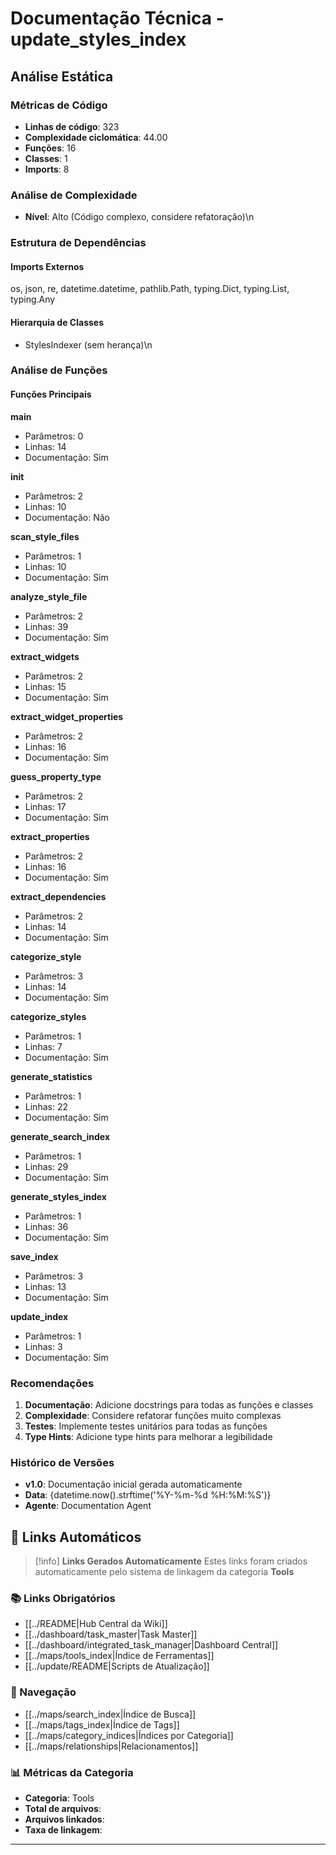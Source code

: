 # Documentação Técnica - update_styles_index

## Análise Estática

### Métricas de Código
- **Linhas de código**: 323
- **Complexidade ciclomática**: 44.00
- **Funções**: 16
- **Classes**: 1
- **Imports**: 8

### Análise de Complexidade
- **Nível**: Alto (Código complexo, considere refatoração)\n
### Estrutura de Dependências

#### Imports Externos
os, json, re, datetime.datetime, pathlib.Path, typing.Dict, typing.List, typing.Any

#### Hierarquia de Classes
- StylesIndexer (sem herança)\n
### Análise de Funções

#### Funções Principais
**main**
- Parâmetros: 0
- Linhas: 14
- Documentação: Sim

**__init__**
- Parâmetros: 2
- Linhas: 10
- Documentação: Não

**scan_style_files**
- Parâmetros: 1
- Linhas: 10
- Documentação: Sim

**analyze_style_file**
- Parâmetros: 2
- Linhas: 39
- Documentação: Sim

**extract_widgets**
- Parâmetros: 2
- Linhas: 15
- Documentação: Sim

**extract_widget_properties**
- Parâmetros: 2
- Linhas: 16
- Documentação: Sim

**guess_property_type**
- Parâmetros: 2
- Linhas: 17
- Documentação: Sim

**extract_properties**
- Parâmetros: 2
- Linhas: 16
- Documentação: Sim

**extract_dependencies**
- Parâmetros: 2
- Linhas: 14
- Documentação: Sim

**categorize_style**
- Parâmetros: 3
- Linhas: 14
- Documentação: Sim

**categorize_styles**
- Parâmetros: 1
- Linhas: 7
- Documentação: Sim

**generate_statistics**
- Parâmetros: 1
- Linhas: 22
- Documentação: Sim

**generate_search_index**
- Parâmetros: 1
- Linhas: 29
- Documentação: Sim

**generate_styles_index**
- Parâmetros: 1
- Linhas: 36
- Documentação: Sim

**save_index**
- Parâmetros: 3
- Linhas: 13
- Documentação: Sim

**update_index**
- Parâmetros: 1
- Linhas: 3
- Documentação: Sim

### Recomendações

1. **Documentação**: Adicione docstrings para todas as funções e classes
2. **Complexidade**: Considere refatorar funções muito complexas
3. **Testes**: Implemente testes unitários para todas as funções
4. **Type Hints**: Adicione type hints para melhorar a legibilidade

### Histórico de Versões

- **v1.0**: Documentação inicial gerada automaticamente
- **Data**: {datetime.now().strftime('%Y-%m-%d %H:%M:%S')}
- **Agente**: Documentation Agent


## 🔗 **Links Automáticos**

> [!info] **Links Gerados Automaticamente**
> Estes links foram criados automaticamente pelo sistema de linkagem da categoria **Tools**

### **📚 Links Obrigatórios**
- [[../README|Hub Central da Wiki]]
- [[../dashboard/task_master|Task Master]]
- [[../dashboard/integrated_task_manager|Dashboard Central]]
- [[../maps/tools_index|Índice de Ferramentas]]
- [[../update/README|Scripts de Atualização]]

### **🧭 Navegação**
- [[../maps/search_index|Índice de Busca]]
- [[../maps/tags_index|Índice de Tags]]
- [[../maps/category_indices|Índices por Categoria]]
- [[../maps/relationships|Relacionamentos]]

### **📊 Métricas da Categoria**
- **Categoria**: Tools
- **Total de arquivos**: <!-- Contador automático -->
- **Arquivos linkados**: <!-- Contador automático -->
- **Taxa de linkagem**: <!-- Percentual automático -->

---

